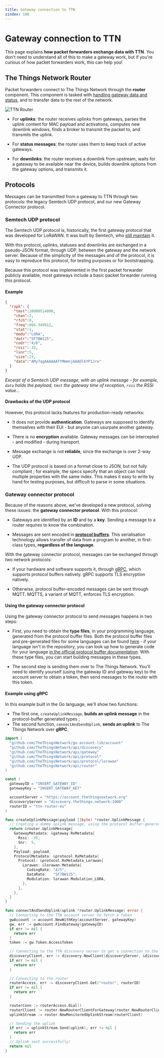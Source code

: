 ```yaml
---
title: Gateway connection to TTN
zindex: 100
---
```


# Gateway connection to TTN

This page explains **how packet forwarders exchange data with TTN**. You don't need to understand all of this to make a gateway work, but if you're curious of how packet forwarders work, this can help you!

## The Things Network Router

Packet forwarders connect to The Things Network through the **router** component. This component is tasked with [handling gateway data and status](https://github.com/TheThingsNetwork/ttn/tree/develop/core/router), and to transfer data to the rest of the network.

![TTN Router](connectors.png)

+ For **uplinks**: the router receives uplinks from gateways, parses the uplink content for MAC payload and activations, computes new downlink windows, finds a broker to transmit the packet to, and transmits the uplink.

+ For **status messages**: the router uses them to keep track of active gateways.

+ For **downlinks**: the router receives a downlink from upstream, waits for a gateway to be available near the device, builds downlink options from the gateway options, and transmits it.

## Protocols

Messages can be transmitted from a gateway to TTN through two protocols: the legacy Semtech UDP protocol, and our new Gateway Connector protocol.

### Semtech UDP protocol

The Semtech UDP protocol is, historically, the first gateway protocol that was developed for LoRaWAN. It was built by Semtech, who [still maintain](https://github.com/Lora-net/packet_forwarder) it.

With this protocol, uplinks, statuses and downlinks are exchanged in a pseudo-JSON format, through UDP, between the gateway and the network server. Because of the simplicity of the messages and of the protocol, it is easy to reproduce this protocol, for testing purposes or for bootstrapping.

Because this protocol was implemented in the first packet forwarder publicly available, most gateways include a basic packet forwarder running this protocol.

#### Example

```json
{
  "rxpk": {
    "tmst":20900514000,
    "chan":2,
    "rfch":0,
    "freq":866.349812,
    "stat":1,
    "modu":"LORA",
    "datr":"SF7BW125",
    "codr":"4/6",
    "rssi":-35,
    "lsnr":5,
    "size":23,
    "data":"AMy7qgAAAAAATYMmmnj6AADl6YP1Jrw"
  }
}
```

*Excerpt of a Semtech UDP message, with an uplink message - for example, `data` holds the payload, `tmst` the gateway time of reception, `rssi` the RSSI value...*

#### Drawbacks of the UDP protocol

However, this protocol lacks features for production-ready networks:

+ It does not provide **authentication**. Gateways are supposed to identify themselves with their EUI - but anyone can usurpate another gateway.

+ There is no **encryption** available. Gateway messages can be intercepted - and modified - during transport.

+ Message exchange is not **reliable**, since the exchange is over 2-way UDP.

+ The UDP protocol is based on a format close to JSON, but not fully compliant ; for example, the specs specify that an object can hold multiple properties with the same index. This makes it easy to write by hand for testing purposes, but difficult to parse in some situations.

### Gateway connector protocol

Because of the reasons above, we've developed a new protocol, solving these issues: the **gateway connector protocol**. With this protocol:

+ Gateways are identified by an **ID** and by a **key**. Sending a message to a router requires to know the combination.

+ Messages are sent encoded in **[protocol buffers](https://developers.google.com/protocol-buffers/)**. This serialisation technology allows transfer of data from a program to another, in first-class types, **regardless of the language**.

With the gateway connector protocol, messages can be exchanged through two network protocols:

+ If your hardware and software supports it, through [gRPC](https://grpc.io), which supports protocol buffers natively. gRPC supports TLS encryption natively.

+ Otherwise, protocol buffer-encoded messages can be sent through MQTT. MQTTS, a variant of MQTT, enforces TLS encryption.

#### Using the gateway connector protocol

Using the gateway connector protocol to send messages happens in two steps:

+ First, you need to obtain the **type files**, in your programming language, generated from the protocol buffer files. Both the protocol buffer files and pre-generated files for some languages can be found [here](https://github.com/TheThingsNetwork/api) - if your language isn't in the repository, you can look up how to generate code for your language [in the official protocol buffer documentation](https://developers.google.com/protocol-buffers/docs/reference/overview). With these type files, you can start building messages in these types.

+ The second step is sending them over to The Things Network. You'll need to identify yourself (using the gateway ID and gateway key) to the account server to obtain a token, then send messages to the router with this token.

#### Example using gRPC

In this example built in the Go language, we'll show two functions:

+ The first one, `createUplinkMessage`, **builds an uplink message** in the protocol-buffer generated types ;
+ The second function, `connectAndSendUplink`, **sends an uplink** to The Things Network over **gRPC**.

```go
import (
  "github.com/TheThingsNetwork/go-account-lib/account"
  "github.com/TheThingsNetwork/api/discovery"
  "github.com/TheThingsNetwork/api/gateway"
  "github.com/TheThingsNetwork/api/protocol"
  "github.com/TheThingsNetwork/api/protocol/lorawan"
  "github.com/TheThingsNetwork/api/router"
)

const (
  gatewayID = "INSERT_GATEWAY_ID"
  gatewayKey = "INSERT_GATEWAY_KEY"

  accountServer = "https://account.thethingsnetwork.org"
  discoveryServer = "discovery.thethings.network:1900"
  routerID = "ttn-router-eu"
)

func createUplinkMessage(payload []byte) *router.UplinkMessage {
  // Creating a dummy uplink message, using the protocol buffer-generated types
  return &router.UplinkMessage{
    GatewayMetadata: &gateway.RxMetadata{
      Rssi: -35,
      Snr:  5,
    },
    Payload: payload,
    ProtocolMetadata: &protocol.RxMetadata{
      Protocol: &protocol.RxMetadata_Lorawan{
        Lorawan: &lorawan.Metadata{
          CodingRate: "4/5",
          DataRate:   "SF7BW125",
          Modulation: lorawan.Modulation_LORA,
        },
      },
    },
  }
}

func connectAndSendUplink(uplink *router.UplinkMessage) error {
  // Connecting to the TTN account server to fetch a token
  gwAccount := account.NewWithKey(accountServer, gatewayKey)
  gw, err := gwAccount.FindGateway(gatewayID)
  if err != nil {
    return err
  }
  token := gw.Token.AccessToken

  // Connecting to the TTN discovery server to get a connection to the router
  discoveryClient, err := discovery.NewClient(discoveryServer, &discovery.Announcement{Id: gatewayID}, func() string { return "" })
  if err != nil {
    return err
  }

  // Connecting to the router
  routerAccess, err := discoveryClient.Get("router", routerID)
  if err != nil {
    return err
  }

  routerConn := routerAccess.Dial()
  routerClient := router.NewRouterClientForGateway(router.NewRouterClient(c.routerConn), gatewayID, token)
  uplinkStream := router.NewMonitoredUplinkStream(routerClient)

  // Sending the uplink
  if err := uplinkStream.Send(uplink); err != nil {
    return err
  }
  // Uplink sent successfully!
  return nil
}
```
